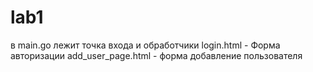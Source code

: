 # lab1

в main.go лежит точка входа и обработчики
login.html - Форма авторизации
add_user_page.html - форма добавление пользователя
